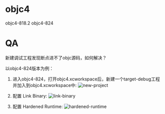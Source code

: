 # objc4
objc4-818.2
objc4-824


# QA
新建调试工程发现断点进不了objc源码，如何解决？

以objc4-824版本为例：  
1. 进入objc4-824，打开objc4.xcworkspace后，新建一个target-debug工程并加入到objc4.xcworkspace中:
![new-project](https://picture-1253172894.cos.ap-chengdu.myqcloud.com/2021/newproject.jpg)

3. 配置 Link Binary:
![link-binary](https://picture-1253172894.cos.ap-chengdu.myqcloud.com/2021/linkbinary.jpg)
3. 配置 Hardened Runtime:
![hardened-runtime](https://picture-1253172894.cos.ap-chengdu.myqcloud.com/2021/hardenedruntime.jpg)



